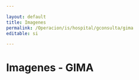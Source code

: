 ```yaml
---

layout: default
title: Imagenes
permalink: /Operacion/is/hospital/gconsulta/gima
editable: si

---
```




# Imagenes - GIMA

